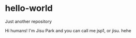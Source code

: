 # hello-world
Just another repository

Hi humans! I'm Jisu Park and you can call me jsp1, or jisu. 
hehe
